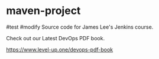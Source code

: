 # maven-project
#test
#modify
Source code for James Lee's Jenkins course.

Check out our Latest DevOps PDF book.

https://www.level-up.one/devops-pdf-book
